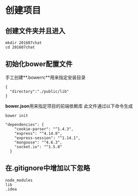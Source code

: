# 创建项目
##  创建文件夹并且进入
```
mkdir 201607chat
cd 201607chat
```

## 初始化bower配置文件
手工创建**.bowerrc**用来指定安装目录
```
{
  "directory":"./public/lib"
}
```

**bower.json**用来指定项目的前端依赖库
此文件通过以下命令生成
```
bower init 
```

```
"dependencies": {
    "cookie-parser": "^1.4.3",
    "express": "^4.14.0",
    "express-session": "^1.14.1",
    "mongoose": "^4.6.3",
    "socket.io": "^1.5.0"
  }
```

## 在.gitignore中增加以下忽略
```
node_modules
lib
.idea
```

